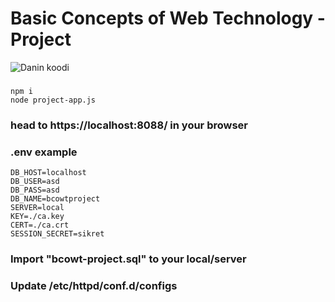 # Basic Concepts of Web Technology - Project
![Danin koodi](https://i.imgur.com/4kyBaWv.jpg)
###
```
npm i
node project-app.js
```
### head to https://localhost:8088/ in your browser
### .env example
```
DB_HOST=localhost
DB_USER=asd
DB_PASS=asd
DB_NAME=bcowtproject
SERVER=local
KEY=./ca.key
CERT=./ca.crt
SESSION_SECRET=sikret
```
### Import "bcowt-project.sql" to your local/server
### Update /etc/httpd/conf.d/configs
